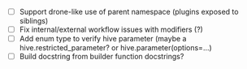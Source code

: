 - [ ] Support drone-like use of parent namespace (plugins exposed to siblings)
- [ ] Fix internal/external workflow issues with modifiers (?)
- [ ] Add enum type to verify hive parameter (maybe a hive.restricted_parameter? or hive.parameter(options=...)
- [ ] Build docstring from builder function docstrings?